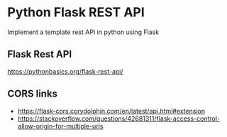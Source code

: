 # Python Flask REST API
Implement a template rest API in python using Flask


## Flask Rest API
https://pythonbasics.org/flask-rest-api/

## CORS links
- https://flask-cors.corydolphin.com/en/latest/api.html#extension
- https://stackoverflow.com/questions/42681311/flask-access-control-allow-origin-for-multiple-urls
